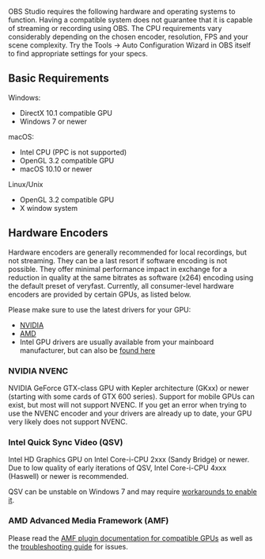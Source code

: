 OBS Studio requires the following hardware and operating systems to function. Having a compatible system does not guarantee that it is capable of streaming or recording using OBS. The CPU requirements vary considerably depending on the chosen encoder, resolution, FPS and your scene complexity. Try the Tools -> Auto Configuration Wizard in OBS itself to find appropriate settings for your specs.

## Basic Requirements

Windows:
- DirectX 10.1 compatible GPU
- Windows 7 or newer

macOS:
- Intel CPU (PPC is not supported)
- OpenGL 3.2 compatible GPU
- macOS 10.10 or newer

Linux/Unix
- OpenGL 3.2 compatible GPU
- X window system

## Hardware Encoders

Hardware encoders are generally recommended for local recordings, but not streaming. They can be a last resort if software encoding is not possible. They offer minimal performance impact in exchange for a reduction in quality at the same bitrates as software (x264) encoding using the default preset of veryfast. Currently, all consumer-level hardware encoders are provided by certain GPUs, as listed below.

Please make sure to use the latest drivers for your GPU:
- [NVIDIA](https://www.geforce.com/drivers)
- [AMD](http://support.amd.com)
- Intel GPU drivers are usually available from your mainboard manufacturer, but can also be [found here](https://downloadcenter.intel.com/)

### NVIDIA NVENC
NVIDIA GeForce GTX-class GPU with Kepler architecture (GKxx) or newer (starting with some cards of GTX 600 series).
Support for mobile GPUs can exist, but most will not support NVENC. If you get an error when trying to use the NVENC encoder and your drivers are already up to date, your GPU very likely does not support NVENC.

### Intel Quick Sync Video (QSV)
Intel HD Graphics GPU on Intel Core-i-CPU 2xxx (Sandy Bridge) or newer.
Due to low quality of early iterations of QSV, Intel Core-i-CPU 4xxx (Haswell) or newer is recommended.

QSV can be unstable on Windows 7 and may require [workarounds to enable it](https://obsproject.com/forum/resources/how-to-use-quicksync.82/).

### AMD Advanced Media Framework (AMF)
Please read the [AMF plugin documentation for compatible GPUs](https://github.com/Xaymar/obs-studio_amf-encoder-plugin/wiki/Hardware-Support) as well as the [troubleshooting guide](https://github.com/Xaymar/obs-studio_amf-encoder-plugin/wiki/Guide%3A-Troubleshooting) for issues.